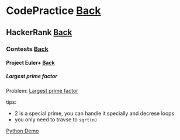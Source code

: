 # CodePractice [Back](https://blog.fish-404.icu/CodePractice/)

## HackerRank [Back](https://blog.fish-404.icu/CodePractice/HackerRank/)

### Contests [Back](https://blog.fish-404.icu/CodePractice/HackerRank/Contests/)

#### Project Euler+ [Back](https://blog.fish-404.icu/CodePractice/HackerRank/Project%20Euler+/)

##### Largest prime factor

Problem: [Largest prime factor](https://www.hackerrank.com/contests/projecteuler/challenges/euler003/problem)

tips:

- 2 is a special prime, you can handle it specially and decrese loops
- you only need to travse to `sqrt(n)`

[Python Demo](https://github.com/fish-404/CodePractice/blob/main/HackerRank/Contests/Project%20Euler%2B/Largest%20prime%20factor/Largest%20prime%20factor.py)
